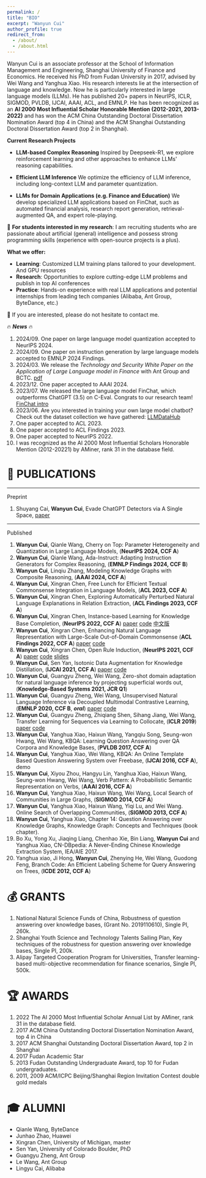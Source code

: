 ```yaml
---
permalink: /
title: "BIO"
excerpt: "Wanyun Cui"
author_profile: true
redirect_from: 
  - /about/
  - /about.html
---
```


Wanyun Cui is an associate professor at the School of Information Management and Engineering, Shanghai University of Finance and Economics. He received his PhD from Fudan University in 2017, advised by Wei Wang and Yanghua Xiao. His research interests lie at the intersection of language and knowledge. Now he is particularly interested in large language models (LLMs). He has published 20+ papers in NeurIPS, ICLR, SIGMOD, PVLDB, IJCAI, AAAI, ACL, and EMNLP. He has been recognized as an **AI 2000 Most Influential Scholar Honorable Mention (2012-2021, 2013-2022)** and has won the ACM China Outstanding Doctoral Dissertation Nomination Award (top 4 in China) and the ACM Shanghai Outstanding Doctoral Dissertation Award (top 2 in Shanghai).

**Current Research Projects**

 - **LLM-based Complex Reasoning** Inspired by Deepseek-R1, we explore reinforcement learning and other approaches to enhance LLMs' reasoning capabilities.

 - **Efficient LLM Inference** We optimize the efficiency of LLM inference, including long-context LLM and parameter quantization.

 - **LLMs for Domain Applications (e.g. Finance and Education)** We develop specialized LLM applications based on FinChat, such as automated financial analysis, research report generation, retrieval-augmented QA, and expert role-playing.

🔴 **For students interested in my research**: I am recruiting students who are passionate about artificial (general) intelligence and possess strong programming skills (experience with open-source projects is a plus). 

**What we offer:**

- **Learning**: Customized LLM training plans tailored to your development. And GPU resources
- **Research**: Opportunities to explore cutting-edge LLM problems and publish in top AI conferences
- **Practice**: Hands-on experience with real LLM applications and potential internships from leading tech companies (Alibaba, Ant Group, ByteDance, etc.)

🔴 If you are interested, please do not hesitate to contact me.



🔥 ***News*** 🔥

1. 2024/09. One paper on large language model quantization accepted to NeurIPS 2024.
2. 2024/09. One paper on instruction generation by large language models accepted to EMNLP 2024 Findings.
3. 2024/03. We release the _Technology and Security White Paper on the Application of Large Language model in Finance_ with Ant Group and BCTC. [pdf](https://cuiwanyun.github.io/whitebook.pdf)
4. 2023/12. One paper accepted to AAAI 2024.
5. 2023/07. We released the large language model FinChat, which outperforms ChatGPT (3.5) on C-Eval. Congrats to our research team! [FinChat intro](https://mp.weixin.qq.com/s/v6ZSiBu07kJ4_n58kfGqiQ)
6. 2023/06. Are you interested in training your own large model chatbot? Check out the dataset collection we have gathered: [LLMDataHub](https://github.com/Zjh-819/LLMDataHub)
7. One paper accepted to ACL 2023.
8. One paper accepted to ACL Findings 2023.
9. One paper accepted to NeurIPS 2022.
10. I was recognized as the AI 2000 Most Influential Scholars Honorable Mention (2012-20221) by AMiner, rank 31 in the database field.

📝 PUBLICATIONS
======
------
Preprint

1. Shuyang Cai, **Wanyun Cui**, Evade ChatGPT Detectors via A Single Space, [paper](https://arxiv.org/pdf/2307.02599.pdf)

------
Published

1. **Wanyun Cui**, Qianle Wang, Cherry on Top: Parameter Heterogeneity and Quantization in Large Language Models, (**NeurIPS 2024, CCF A**)
2. **Wanyun Cui**, Qianle Wang, Ada-Instruct: Adapting Instruction Generators for Complex Reasoning, (**EMNLP Findings 2024, CCF B**)
3. **Wanyun Cui**, Linqiu Zhang, Modeling Knowledge Graphs with Composite Reasoning, (**AAAI 2024, CCF A**)
4. **Wanyun Cui**, Xingran Chen, Free Lunch for Efficient Textual Commonsense Integration in Language Models, (**ACL 2023, CCF A**)
5. **Wanyun Cui**, Xingran Chen, Exploring Automatically Perturbed Natural Language Explanations in Relation Extraction, (**ACL Findings 2023, CCF A**)
6. **Wanyun Cui**, Xingran Chen, Instance-based Learning for Knowledge Base Completion, (**NeurIPS 2022, CCF A**) [paper](https://arxiv.org/pdf/2211.06807.pdf) [code](https://github.com/chenxran/InstanceBasedLearning) [中文版](https://mp.weixin.qq.com/s/YpfLsRN_6dqhOCfnK4gQtA)
7. **Wanyun Cui**, Xingran Chen, Enhancing Natural Language Representation with Large-Scale Out-of-Domain Commonsense (**ACL Findings 2022, CCF A**) [paper](https://aclanthology.org/2022.findings-acl.138/) [code](https://github.com/chenxran/ok-transformer)
8. **Wanyun Cui**, Xingran Chen, Open Rule Induction, (**NeurIPS 2021, CCF A**) [paper](https://proceedings.neurips.cc/paper/2021/hash/efe34c4e2190e97d1adc625902822b13-Abstract.html) [code](https://github.com/chenxran/Orion) [slides](https://neurips.cc/media/neurips-2021/Slides/27468_rotF5wV.pdf)
9. **Wanyun Cui**, Sen Yan, Isotonic Data Augmentation for Knowledge Distillation, (**IJCAI 2021, CCF A**) [paper](https://arxiv.org/abs/2107.01412) [code](https://github.com/SenYan1999/IsotonicDataAugmentation)
10. **Wanyun Cui**, Guangyu Zheng, Wei Wang, Zero-shot domain adaptation for natural language inference by projecting superficial words out, (**Knowledge-Based Systems 2021, JCR Q1**)
11. **Wanyun Cui**, Guangyu Zheng, Wei Wang, Unsupervised Natural Language Inference via Decoupled Multimodal Contrastive
     Learning, (**EMNLP 2020, CCF B**, ***oral***) [paper](https://aclanthology.org/2020.emnlp-main.444/) [code](https://github.com/GuangyuZheng/MACD)
12. **Wanyun Cui**, Guangyu Zheng, Zhiqiang Shen, Sihang Jiang, Wei Wang, Transfer Learning for Sequences via Learning to
     Collocate, (**ICLR 2019**) [paper](https://arxiv.org/abs/1902.09092) [code](https://github.com/GuangyuZheng/art-transfer)
13. **Wanyun Cui**, Yanghua Xiao, Haixun Wang, Yangqiu Song, Seung-won Hwang, Wei Wang, KBQA: Learning Question Answering
      over QA Corpora and Knowledge Bases, (**PVLDB 2017, CCF A**)
14. **Wanyun Cui**, Yanghua Xiao, Wei Wang, KBQA: An Online Template Based Question Answering System over Freebase,
        (**IJCAI 2016, CCF A**), demo
15. **Wanyun Cui**, Xiyou Zhou, Hangyu Lin, Yanghua Xiao, Haixun Wang, Seung-won Hwang, Wei Wang, Verb Pattern: A Probabilistic
        Semantic Representation on Verbs, (**AAAI 2016, CCF A**)
16. **Wanyun Cui**, Yanghua Xiao, Haixun Wang, Wei Wang, Local Search of Communities in Large Graphs, (**SIGMOD 2014, CCF A**)
17. **Wanyun Cui**, Yanghua Xiao, Haixun Wang, Yiqi Lu, and Wei Wang. Online Search of Overlapping Communities, (**SIGMOD 2013, CCF A**)
18. **Wanyun Cui**, Yanghua Xiao, Chapter 14: Question Answering over Knowledge Graphs, Knowledge Graph: Concepts and
      Techniques (book chapter).
19. Bo Xu, Yong Xu, Jiaqing Liang, Chenhao Xie, Bin Liang, **Wanyun Cui** and Yanghua Xiao, CN-DBpedia: A Never-Ending
      Chinese Knowledge Extraction System, IEA/AIE 2017.
20. Yanghua xiao, Ji Hong, **Wanyun Cui**, Zhenying He, Wei Wang, Guodong Feng, Branch Code: An Efficient Labeling Scheme
      for Query Answering on Trees, (**ICDE 2012, CCF A**)


💰 GRANTS
======
1. National Natural Science Funds of China, Robustness of question answering over
knowledge bases, (Grant No. 2019110610), Single PI, 260k.
1. Shanghai Youth Science and Technology Talents Sailing Plan, Key techniques of the
robustness for question answering over knowledge bases, Single PI, 200k.
1. Alipay Targeted Cooperation Program for Universities, Transfer learning-based multi-objective recommendation for finance scenarios, Single PI, 500k.

🏆 AWARDS
======
1. 2022 The AI 2000 Most Influential Scholar Annual List by AMiner, rank 31 in the database field.
2. 2017 ACM China Outstanding Doctoral Dissertation Nomination Award, top 4 in China
3. 2017 ACM Shanghai Outstanding Doctoral Dissertation Award, top 2 in Shanghai
4. 2017 Fudan Academic Star
5. 2013 Fudan Outstanding Undergraduate Award, top 10 for Fudan undergraduates.
6. 2011, 2009 ACM/ICPC Beijing/Shanghai Region Invitation Contest double gold medals

🎓 ALUMNI
======
 - Qianle Wang, ByteDance
 - Junhao Zhao, Huawei
 - Xingran Chen, University of Michigan, master
 - Sen Yan, University of Colorado Boulder, PhD
 - Guangyu Zheng, Ant Group
 - Le Wang, Ant Group
 - Lingyu Cai, Alibaba
